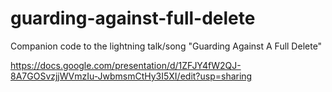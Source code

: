 # guarding-against-full-delete

Companion code to the lightning talk/song "Guarding Against A Full Delete"

<https://docs.google.com/presentation/d/1ZFJY4fW2QJ-8A7GOSvzjjWVmzIu-JwbmsmCtHy3I5XI/edit?usp=sharing>

